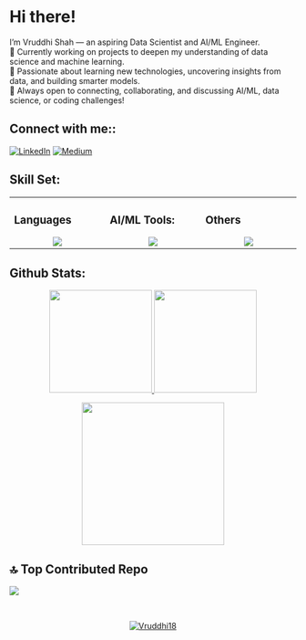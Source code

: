 # Hi there!
I’m Vruddhi Shah — an aspiring Data Scientist and AI/ML Engineer.<br>
🔭 Currently working on projects to deepen my understanding of data science and machine learning.<br>
🌱 Passionate about learning new technologies, uncovering insights from data, and building smarter models.<br>
💬 Always open to connecting, collaborating, and discussing AI/ML, data science, or coding challenges! <br>
## Connect with me::
[![LinkedIn](https://img.shields.io/badge/LinkedIn-%230077B5.svg?logo=linkedin&logoColor=white)](https://linkedin.com/in/vruddhi18) 
[![Medium](https://img.shields.io/badge/Medium-12100E?logo=medium&logoColor=white)](https://medium.com/@vruddhi) 

## Skill Set:
<table><tr><td valign="top" width="25%">
        
### Languages
<a href="https://github.com/Vruddhi18">
<div align="center">
       <img src="https://skillicons.dev/icons?i=py,r,django,c,java,&perline=4" /> 
</div>
</a>
 </td><td valign="top" width="25%">

### AI/ML Tools:
<a href="https://github.com/Vruddhi18">
<div align="center">  
       <img src="https://skillicons.dev/icons?i=tensorflow,pytorch,opencv,npm,matlab,sklearn&perline=4" /> 
</div>
</a>
</td><td valign="top" width="25%">
  
### Others
<a href="https://github.com/Vruddhi18">
<div align="center">
       <img src="https://skillicons.dev/icons?i=git,github,vscode,vercel&perline=4" /> 
</div>
</a>
</td>
</tr></table>

 ## Github Stats:
<p align="center">
    <a href="https://github.com/Vruddhi18">
        <img height="180em" src="https://github-readme-stats-git-masterrstaa-rickstaa.vercel.app/api?username=Vruddhi18&show_icons=true&theme=onedark&include_all_commits=true&count_private=true&hide_border=true"/>
        <img height="180em" src="https://github-readme-stats-eight-theta.vercel.app/api/top-langs/?username=Vruddhi18&langs_count=12&layout=compact&langs_count=8&theme=onedark&include_all_commits=true&count_private=true&hide_border=true" />
    </a>
</p>

<!-- Activity Graph -->
<p align="center">
  <a href="https://github.com/Vruddhi18">
    <img height=250 src="https://github-readme-activity-graph.vercel.app/graph?username=Vruddhi18&bg_color=282c34&color=FDFD96&line=FDFD96&point=FFFFFF&area_color=79FE96&border_radius=24.5&title_color=FDFD96&border_radius=20px"/>
  </a> 
</p>

  ## 🔝 Top Contributed Repo
![](https://github-contributor-stats.vercel.app/api?username=Vruddhi18&limit=5&theme=dark&combine_all_yearly_contributions=true) 

<br>

<div id="header" align="center">
  
  <p align="center"> <a href="https://github.com/ryo-ma/github-profile-trophy"><img src="https://github-profile-trophy.vercel.app/?username=Vruddhi18" alt="Vruddhi18" /></a> </p>
  
</div>


<!--

**Vruddhi18/vruddhi18** is a ✨ _special_ ✨ repository because its `README.md` (this file) appears on your GitHub profile.

Here are some ideas to get you started:

- 🔭 I’m currently working on ...
- 🌱 I’m currently learning ...
- 👯 I’m looking to collaborate on ...
- 🤔 I’m looking for help with ...
- 💬 Ask me about ...
- 📫 How to reach me: ...
- 😄 Pronouns: ...
- ⚡ Fun fact: ...
-->
